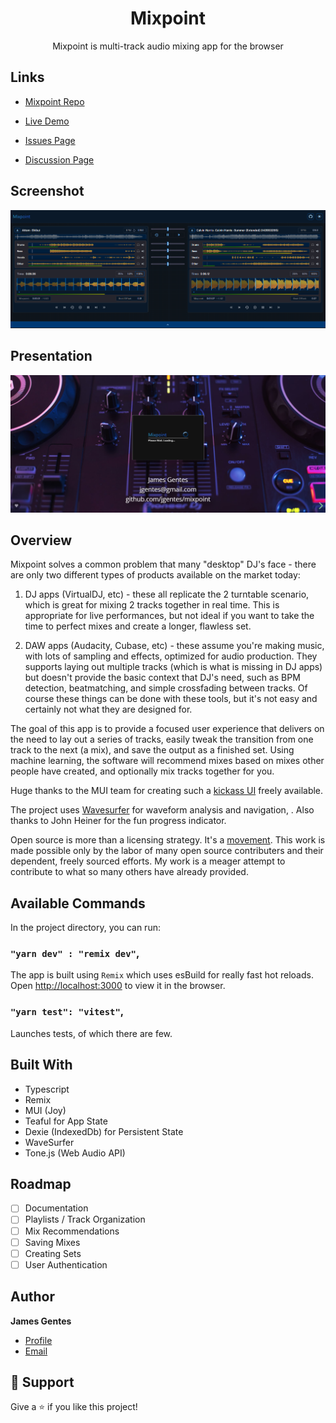 <h1 align="center">Mixpoint</h1>

<p align="center">Mixpoint is multi-track audio mixing app for the browser</p>

## Links

- [Mixpoint Repo](https://github.com/jgentes/mixpoint)

- [Live Demo](https://mixpoint.jgentes.com)

- [Issues Page](https://github.com/jgentes/mixpoint/issues)

- [Discussion Page](https://github.com/jgentes/mixpoint/discussions)

## Screenshot

![App](public/media/Mixpoint_Screenshot_323.png 'App')

## Presentation

[![Slides](public/media/Presentation_Screenshot_323.png 'Slides')](https://slides.com/jamesgentes/mixpoint-05ab4b)

## Overview

Mixpoint solves a common problem that many "desktop" DJ's face - there are only two different types of products available on the market today:

1. DJ apps (VirtualDJ, etc) - these all replicate the 2 turntable scenario, which is great for mixing 2 tracks together in real time. This is appropriate for live performances, but not ideal if you want to take the time to perfect mixes and create a longer, flawless set.

2. DAW apps (Audacity, Cubase, etc) - these assume you're making music, with lots of sampling and effects, optimized for audio production. They supports laying out multiple tracks (which is what is missing in DJ apps) but doesn't provide the basic context that DJ's need, such as BPM detection, beatmatching, and simple crossfading between tracks. Of course these things can be done with these tools, but it's not easy and certainly not what they are designed for.

The goal of this app is to provide a focused user experience that delivers on the need to lay out a series of tracks, easily tweak the transition from one track to the next (a mix), and save the output as a finished set. Using machine learning, the software will recommend mixes based on mixes other people have created, and optionally mix tracks together for you.

Huge thanks to the MUI team for creating such a [kickass UI](https://mui.com/joy-ui/getting-started/overview/) freely available.

The project uses [Wavesurfer](https://wavesurfer-js.org/) for waveform analysis and navigation, . Also thanks to John Heiner for the fun progress indicator.

Open source is more than a licensing strategy. It's a [movement](https://opensource.stackexchange.com/questions/9805/can-i-license-my-project-with-an-open-source-license-but-disallow-commercial-use). This work is made possible only by the labor of many open source contributers and their dependent, freely sourced efforts. My work is a meager attempt to contribute to what so many others have already provided.

## Available Commands

In the project directory, you can run:

### `"yarn dev" : "remix dev"`,

The app is built using `Remix` which uses esBuild for really fast hot reloads. Open [http://localhost:3000](http://localhost:3000) to view it in the browser.

### `"yarn test": "vitest"`,

Launches tests, of which there are few.

## Built With

- Typescript
- Remix
- MUI (Joy)
- Teaful for App State
- Dexie (IndexedDb) for Persistent State
- WaveSurfer
- Tone.js (Web Audio API)

## Roadmap

- [ ] Documentation
- [ ] Playlists / Track Organization
- [ ] Mix Recommendations
- [ ] Saving Mixes
- [ ] Creating Sets
- [ ] User Authentication

## Author

**James Gentes**

- [Profile](https://github.com/jgentes 'James Gentes')
- [Email](mailto:jgentes@gmail.com?subject=Mixpoint 'Hi!')

## 🤝 Support

Give a ⭐️ if you like this project!
